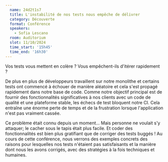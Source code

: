 ```yaml
---
  name: 24d2t1s7
  title: L'instabilité de nos tests nous empêche de délivrer
  category: Découverte
  format: Conférence
  speakers: 
    - Sofia Lescano
  room: Auditorium
  slot: 11/10/2024
  time_start: '15h45'
  time_end: '16h30'
---
```

Vos tests vous mettent en colère ? Vous empêchent-ils d'itérer rapidement ?

De plus en plus de développeurs travaillent sur notre monolithe et certains tests ont commencé à échouer de manière aléatoire et cela s'est propagé rapidement dans notre base de code. Comme notre objectif principal est de fournir des fonctionnalités significatives à nos clients avec un code de qualité et une plateforme stable, les échecs de test bloquent notre CI. Cela entraîne une énorme perte de temps et de la frustration lorsque l'application n'est pas vraiment cassée.

Ce problème était connu depuis un moment… Mais personne ne voulait s'y attaquer; le cacher sous le tapis était plus facile. Et coder des fonctionnalités est bien plus gratifiant que de corriger des tests buggés ! Au cours de cette conférence, nous verrons des exemples concrets des raisons pour lesquelles nos tests n'étaient pas satisfaisants et la manière dont nous les avons corrigés, avec des stratégies à la fois techniques et humaines.